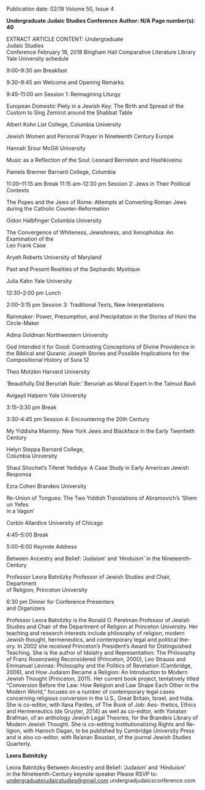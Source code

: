 Publication date: 02/18
Volume 50, Issue 4

**Undergraduate Judaic Studies Conference**
**Author: N/A**
**Page number(s): 40**

EXTRACT ARTICLE CONTENT:
Undergraduate  
Judaic Studies  
Conference
February 18, 2018
Bingham Hall
Comparative Literature Library
Yale University
schedule
 
9:00–9:30 am Breakfast 
 
9:30–9:45 am Welcome and Opening Remarks 
 
9:45–11:00 am Session 1: Reimagining Liturgy  
 
  European Domestic Piety in a Jewish Key: 
The Birth and Spread of the Custom to Sing 
Zemirot around the Shabbat Table
 
  
 Albert Kohn List College, Columbia 
University 
 
  Jewish Women and Personal Prayer in 
Nineteenth Century Europe
 
  
Hannah Srour McGill University 
 
  Music as a Reflection of the Soul: Leonard 
Bernstein and Hashkiveinu
 
  
 Pamela Brenner Barnard College, Columbia 
 
11:00–11:15 am Break 
 11:15 am–12:30 pm  Session 2: Jews in Their Political Contexts 
 
  The Popes and the Jews of Rome: Attempts at 
Converting Roman Jews during the Catholic 
Counter-Reformation
 
  
 Gidon Halbfinger Columbia University
 
  The Convergence of Whiteness, Jewishness, 
and Xenophobia: An Examination of the  
Leo Frank Case
 
  
 Aryeh Roberts University of Maryland 
 
  Past and Present Realities of the Sephardic 
Mystique
 
  
Julia Kahn Yale University 
 
12:30–2:00 pm Lunch 
 
2:00–3:15 pm  Session 3: Traditional Texts, New 
Interpretations 
 
  Rainmaker: Power, Presumption, and 
Precipitation in the Stories of Honi the  
Circle-Maker
 
  
 Adina Goldman  Northwestern University
 
  God Intended it for Good: Contrasting 
Conceptions of Divine Providence in the 
Biblical and Quranic Joseph Stories and 
Possible Implications for the Compositional 
History of Sura 12
 
  
Theo Motzkin Harvard University 
 
   ‘Beautifully Did Beruriah Rule:’ Beruriah as 
Moral Expert in the Talmud Bavli
 
  
Avigayil Halpern  Yale University  
 
3:15–3:30 pm Break 
 
3:30–4:45 pm  Session 4: Encountering the 20th Century 
 
  My Yiddisha Mammy: New York Jews and 
Blackface in the Early Twentieth Century
 
  
 Helyn Steppa  Barnard College,  
Columbia University
 
  Shaul Shochet’s Tiferet Yedidya: A Case Study 
in Early American Jewish Responsa
 
  
Ezra Cohen Brandeis University 
 
  Re-Union of Tongues: The Two Yiddish 
Translations of Abramovich’s ‘Shem un Yefes  
in a Vagon’
 
  
 Corbin Allardice University of Chicago 
 
4:45–5:00 Break 
 
5:00–6:00  Keynote Address
 
  Between Ancestry and Belief: ‘Judaism’ and 
‘Hinduism’ in the Nineteenth-Century
 
  
 Professor Leora Batnitzky Professor of 
Jewish Studies and Chair, Department  
of Religion, Princeton University  
 
6:30 pm  Dinner for Conference Presenters  
and Organizers


Professor Leora Batnitzky is the 
Ronald O. Perelman Professor of Jewish 
Studies and Chair of the Department 
of Religion at Princeton University. 
Her teaching and research interests 
include philosophy of religion, modern 
Jewish thought, hermeneutics, and 
contemporary legal and political the-
ory. In 2002 she received Princeton’s 
President’s Award for Distinguished 
Teaching. She is the author of Idolatry 
and Representation: The Philosophy of Franz Rosenzweig 
Reconsidered (Princeton, 2000), Leo Strauss and Emmanuel 
Levinas: Philosophy and the Politics of Revelation (Cambridge, 
2006), and How Judaism Became a Religion: An Introduction 
to Modern Jewish Thought (Princeton, 2011). Her current book 
project, tentatively titled “Conversion Before the Law: How 
Religion and Law Shape Each Other in the Modern World,” 
focuses on a number of contemporary legal cases concerning 
religious conversion in the U.S., Great Britain, Israel, and India. 
She is co-editor, with Ilana Pardes, of The Book of Job: Aes-
thetics, Ethics and Hermeneutics (de Gruyter, 2014) as well 
as co-editor, with Yonatan Brafman, of an anthology Jewish 
Legal Theories, for the Brandeis Library of Modern Jewish 
Thought. She is co-editing Institutionalizing Rights and Re-
ligion, with Hanoch Dagan, to be published by Cambridge 
University Press and is also co-editor, with Ra’anan Boustan, 
of the journal Jewish Studies Quarterly.


**Leora Batnitzky**

Leora Batnitzky
Between Ancestry and Belief: 
‘Judaism’ and ‘Hinduism’  
in the Nineteenth-Century
keynote speaker
Please RSVP to: 
undergraduatejudaicstudies@gmail.com
undergradjudaicsconference.com